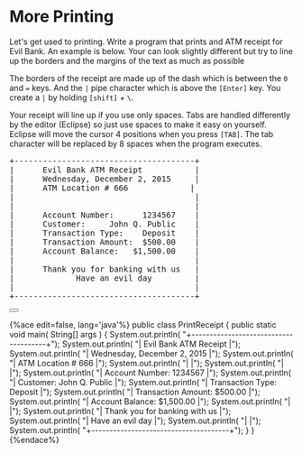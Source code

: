 <!-- djw: done -->
# More Printing

Let's get used to printing. Write a program that prints and ATM receipt for Evil Bank. An example is below. Your can look slightly different but try to line up the borders and the margins of the text as much as possible

The borders of the receipt are made up of the dash which is between the ```0``` and ```=``` keys. And the ```|``` pipe character which is above the ```[Enter]``` key. You create a ```|``` by holding ```[shift]``` + ```\```.

Your receipt will line up if you use only spaces. Tabs are handled differently by the editor (Eclipse) so just use spaces to make it easy on yourself. Eclipse will move the cursor 4 positions when you press ```[TAB]```. The tab character will be replaced by 8 spaces when the program executes. 


<pre>
+--------------------------------------+
|      Evil Bank ATM Receipt           |
|      Wednesday, December 2, 2015     |
|      ATM Location # 666             |
|                                      |
|                                      |
|      Account Number:      1234567    |
|      Customer:     John Q. Public    |
|      Transaction Type:    Deposit    |
|      Transaction Amount:  $500.00    |
|      Account Balance:   $1,500.00    |
|                                      |
|      Thank you for banking with us   |
|             Have an evil day         |
|                                      |
+--------------------------------------+
</pre>

<button class="section" target="section1" show="Sample Answer" hide="Hide Answer"></button>

<!--sec data-title="Answer" data-id="section1" data-show=false ces-->
{%ace edit=false, lang='java'%}
public class PrintReceipt
 {
    public static void main( String[] args )
    {
        System.out.println( "+--------------------------------------+");
        System.out.println( "|      Evil Bank ATM Receipt           |");
        System.out.println( "|      Wednesday, December 2, 2015     |");
        System.out.println( "|      ATM Location # 666              |");
        System.out.println( "|                                      |");
        System.out.println( "|                                      |");
        System.out.println( "|      Account Number:      1234567    |");
        System.out.println( "|      Customer:     John Q. Public    |");
        System.out.println( "|      Transaction Type:    Deposit    |");
        System.out.println( "|      Transaction Amount:  $500.00    |");
        System.out.println( "|      Account Balance:   $1,500.00    |");
        System.out.println( "|                                      |");
        System.out.println( "|      Thank you for banking with us   |");
        System.out.println( "|             Have an evil day         |");
        System.out.println( "|                                      |");
        System.out.println( "+--------------------------------------+");
    }
 }
{%endace%}
<!--endsec-->


